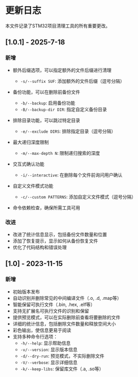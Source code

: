 # 更新日志

本文件记录了STM32项目清理工具的所有重要更改。

## [1.0.1] - 2025-7-18

### 新增
- 额外后缀选项，可以指定额外的文件后缀进行清理
  - `-s/--suffix SUF`: 添加额外的文件后缀（逗号分隔）

- 备份功能，可以在删除前备份文件
  - `-b/--backup`: 启用备份功能
  - `-B/--backup-dir DIR`: 指定自定义备份目录
- 排除目录功能，可以跳过特定目录
  - `-e/--exclude DIRS`: 排除指定目录（逗号分隔）
- 最大递归深度限制
  - `-m/--max-depth N`: 限制递归搜索的深度
- 交互式确认功能
  - `-i/--interactive`: 在删除每个文件前询问用户确认
- 自定义文件模式功能
  - `-c/--custom PATTERNS`: 添加自定义文件模式（逗号分隔）
- 命令依赖检查，确保所需工具可用

### 改进
- 改进了统计信息显示，包括备份文件数量和位置
- 添加了恢复提示，显示如何从备份恢复文件
- 优化了代码结构和错误处理

## [1.0] - 2023-11-15

### 新增
- 初始版本发布
- 自动识别并删除常见的中间编译文件（.o, .d, .map等）
- 智能保留可执行文件（.bin, .hex, .elf等）
- 支持无扩展名可执行文件的识别和保留
- 提供预览模式，可以在实际删除前查看将要删除的文件
- 详细的统计信息，包括删除文件数量和释放空间大小
- 彩色输出，使信息更易于阅读
- 支持多种命令行选项：
  - `-h/--help`: 显示帮助信息
  - `-v/--version`: 显示版本信息
  - `-d/--dry-run`: 预览模式，不实际删除文件
  - `-V/--verbose`: 显示详细信息
  - `-k/--keep-libs`: 保留库文件（.a, .so等）